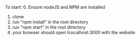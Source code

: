 To start:
0. Ensure nodeJS and NPM are installed
1. clone
2. run "npm install" in the root directory
3. run "npm start" in the root directory
4. your browser should open lcocalhost:3000 with the website
